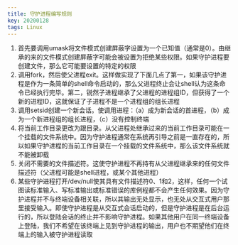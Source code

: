 ```yaml
---
title: 守护进程编写规则
key: 20200128
tags: Linux
---
```


1. 首先要调用umask将文件模式创建屏蔽字设置为一个已知值（通常是0）。由继承的来的文件模式创建屏蔽字可能会被设置为拒绝某些权限。如果守护进程要创建文件，那么它可能要设置的特定的权限
2. 调用fork，然后使父进程exit。这样做实现了下面几点了第一，如果该守护进程是作为一条简单的shell命令启动的，那么父进程终止会让shell认为这条命令已经执行完毕。第二，锐然子进程继承了父进程的进程组ID，但获得了一个新的进程ID，这就保证了子进程不是一个进程组的组长进程
3. 调用setsid创建一个新会话。使调用进程：（a）成为新会话的首进程，（b）成为一个新进程组的组长进程，（c）没有控制终端
4. 将当前工作目录更改为跟目录。从父进程处继承过来的当前工作目录可能在一个挂载的文件系统中。因为守护进程通常在系统再引导之前是一直存在的，所以如果守护进程的当前工作目录在一个挂载的文件系统中，那么该文件系统就不能被卸载
5. 关闭不需要的文件描述符。这使守护进程不再持有从父进程继承来的任何文件描述符（父进程可能是shell进程，或某个其他进程）
6. 某些守护进程打开/dev/null使其具有文件描述符0、1和2，这样，任何一个试图读标准输入、写标准输出或标准错误的库例程都不会产生任何效果。因为守护进程并不与终端设备相关联，所以其输出无处显示，也无处从交互式用户那里接受输入。即使守护进程是从交互式会话启动的，但是守护进程是在后台运行的，所以登陆会话的终止并不影响守护进程。如果其他用户在同一终端设备上登陆，我们不希望在该终端上见到守护进程的输出，用户也不期望他们在终端上的输入被守护进程读取
